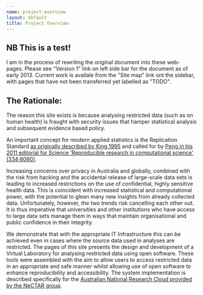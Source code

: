 ```yaml
--- 
name: project-overview
layout: default
title: Project Overview 
---
```


## NB This is a test!
I am in the process of rewriting the original document into these web-pages.
Please see "Version 1" link on left side bar for the document as of early 2013.
Current work is availale from the "Site map" link ont the sidebar, with pages that have not been transferred yet labelled as "TODO".

## The Rationale: 
The reason this site exists is because analysing restricted data (such as on human health) is fraught with security issues that hamper statistical analysis and subsequent evidence based policy.

An important concept for modern applied statistics is the Replication Standard [as originally described by King 1995](http://www.jstor.org/stable/10.2307/420301) and called for by [Peng in his 2011 editorial for Science 'Reproducible research in computational science' (334;6060)](http://www.sciencemag.org/content/334/6060/1226.full).  

Increasing concerns over privacy in Australia and globally, combined
with the risk from hacking and the accidental release of large-scale
data sets is leading to increased restrictions on the use of
confidential, highly sensitive health data. This is coincident with
increased statistical and computational power, with the potential to
glean many new insights from already collected data. Unfortunately,
however, the two trends risk cancelling each other out. It is thus
imperative that universities and other institutions who have access to
large data sets manage them in ways that maintain organisational and
public confidence in their integrity.

We demonstrate that with the appropriate IT Infrastructure this can be achieved even in cases where the source data used in analyses are restricted.  The pages of this site presents the design and development of a Virtual Laboratory
for analysing restricted data using open software.  These tools were
assembled with the aim to allow users to access restricted data in an
appropriate and safe manner whilst allowing use of open software to
enhance reproducibility and accessibility.  The system implementation
is described specifically for the [Australian National Research Cloud
provided by the NeCTAR group](http://www.nectar.org.au/research-cloud/).
